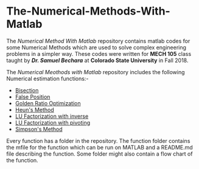 # The-Numerical-Methods-With-Matlab
The _Numerical Method With Matlab_ repository contains matlab codes for some Numerical Methods which are used to solve complex engineering problems in a simpler way. These codes were written for **MECH 105** class taught by _**Dr. Samuel Bechara**_ at **Colorado State University** in Fall 2018.

The _Numerical Meothods with Matlab_ repository includes the following Numerical estimation functions:-
* [Bisection](https://github.com/roimanav/The-Numerical-Methods-With-Matlab/tree/master/Bisection)
* [False Position](https://github.com/roimanav/The-Numerical-Methods-With-Matlab/tree/master/False%20Postion)
* [Golden Ratio Optimization](https://github.com/roimanav/The-Numerical-Methods-With-Matlab/tree/master/Golden%20Ratio%20Optimization)
* [Heun's Method](https://github.com/roimanav/The-Numerical-Methods-With-Matlab/tree/master/Heun-s%20Method)
* [LU Factorization with inverse](https://github.com/roimanav/The-Numerical-Methods-With-Matlab/tree/master/LU%20Factorization%20With%20Inverse)
* [LU Factorization with pivoting](https://github.com/roimanav/The-Numerical-Methods-With-Matlab/tree/master/LU%20Factorization%20with%20Pivoting)
* [Simpson's Method](https://github.com/roimanav/The-Numerical-Methods-With-Matlab/tree/master/Simpson-s%20Method)

Every function has a folder in the repository. The function folder contains the mfile for the function which can be run on MATLAB and a README.md file describing the function. Some folder might also contain a flow chart of the function.
